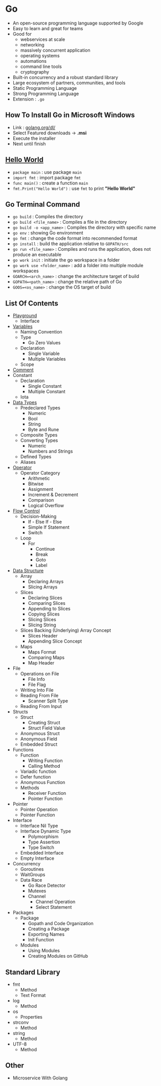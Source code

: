 # Go
- An open-source programming language supported by Google
- Easy to learn and great for teams
- Good for 
  - webservices at scale
  - networking
  - massively concurrent application
  - operating systems
  - automations
  - command line tools
  - cryptography
- Built-in concurrency and a robust standard library
- Large ecosystem of partners, communities, and tools
- Static Programming Language
- Strong Programming Language
- Extension : `.go`

## How To Install Go in Microsoft Windows
- Link : [golang.org/dl/](https://golang.org/dl/)
- Select Featured downloads -> **.msi**
- Execute the installer
- Next until finish

## [Hello World](https://github.com/HidayatRivai2020/Golang/blob/main/main.go)
- `package main` : use package `main`
- `import fmt` : import package `fmt`
- `func main()` : create a function `main`
- `fmt.Print("Hello World")` : use `fmt` to print **"Hello World"**

## Go Terminal Command
- `go build` : Compiles the directory
- `go build <file_name>` : Compiles a file in the directory
- `go build -o <app_name>` : Compiles the directory with specific name
- `go env` : showing Go environment
- `go fmt` : change the code format into recommended format
- `go install` : build the application relative to `GOPATH/src`
- `go run <file_name>` : Compiles and runs the application, does not produce an executable
- `go work init` : initiate the go workspace in a folder
- `go work use <folder_name>` : add a folder into multiple module workspaces
- `GOARCH=<arch_name>` : change the architecture target of build
- `GOPATH=<path_name>` : change the relative path of Go
- `GOOS=<os_name>` : change the OS target of build


## List Of Contents
- [Playground](https://github.com/HidayatRivai2020/Golang/tree/main/Playground)
    - Interface
- [Variables](https://github.com/HidayatRivai2020/Golang/tree/main/Variables)
    - Naming Convention
    - Type
        - Go Zero Values
    - Declaration
        - Single Variable
        - Multiple Variables
    - Scope
- [Comment](https://github.com/HidayatRivai2020/Golang/tree/main/Comment)
- Constant
    - Declaration
        - Single Constant
        - Multiple Constant
    - Iota
- [Data Types](https://github.com/HidayatRivai2020/Golang/tree/main/Data_Types)
    - Predeclared Types
        - Numeric
        - Bool
        - String 
        - Byte and Rune 
    - Composite Types
    - Converting Types
        - Numeric
        - Numbers and Strings
    - Defined Types
    - Aliases
- [Operator](https://github.com/HidayatRivai2020/Golang/tree/main/Operator)
    - Operator Category
        - Arithmetic
        - Bitwise
        - Assignment
        - Increment & Decrement
        - Comparison
        - Logical
    Overflow
- [Flow Control](https://github.com/HidayatRivai2020/Golang/tree/main/Flow_Control)
    - Decision-Making
        - If - Else If - Else
        - Simple If Statement
        - Switch
    - Loop
        - For 
            - Continue
            - Break
            - Goto
            - Label
- [Data Structure](https://github.com/HidayatRivai2020/Golang/tree/main/Data_Structure)
    - Array
        - Declaring Arrays
        - Slicing Arrays
    - Slices
        - Declaring Slices
        - Comparing Slices
        - Appending to Slices
        - Copying Slices
        - Slicing Slices
        - Slicing String
    - Slices Backing (Underlying) Array Concept
        - Slices Header
        - Appending Slice Concept
    - Maps
        - Maps Format
        - Comparing Maps
        - Map Header
- File
    - Operations on File    
        - File Info
        - File Flag
    - Writing Into File
    - Reading From File
        - Scanner Split Type
    - Reading From Input
- Structs
    - Struct
        - Creating Struct
        - Struct Field Value
    - Anonymous Struct
    - Anonymous Field
    - Embedded Struct
- Functions
    - Function
        - Writing Function
        - Calling Method
    - Variadic function
    - Defer function
    - Anonymous Function
    - Methods
        - Receiver Function
        - Pointer Function
- Pointer
    - Pointer Operation
    - Pointer Function
- Interface
    - Interface Nil Type
    - Interface Dynamic Type
        - Polymorphism
        - Type Assertion
        - Type Switch
    - Embedded Interface
    - Empty Interface
- Concurrency
    - Goroutines
    - WaitGroups
    - Data Race
        - Go Race Detector
        - Mutexes
        - Channel
            - Channel Operation
            - Select Statement
- Packages
    - Package
        - Gopath and Code Organization
        - Creating a Package
        - Exporting Names
        - Init Function
    - Modules
        - Using Modules
        - Creating Modules on GitHub

## Standard Library
- fmt
    - Method
    - Text Format
- log
    - Method
- os
    - Properties
- strconv
    - Method
- string
    - Method
- UTF-8
    - Method

## Other
- Microservice With Golang